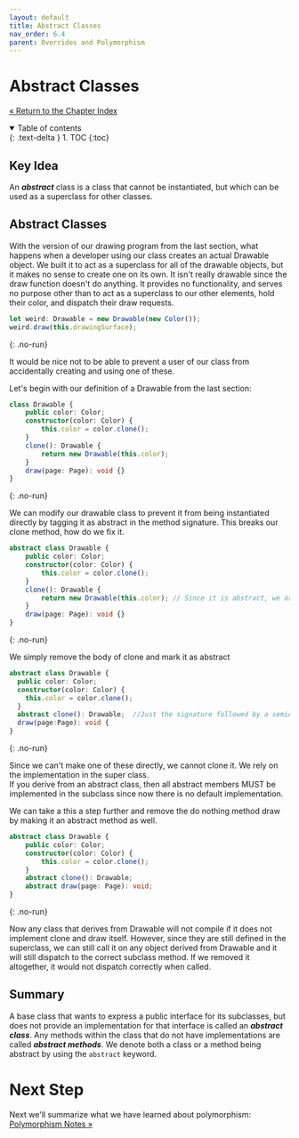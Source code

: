 ```yaml
---
layout: default
title: Abstract Classes
nav_order: 6.4
parent: Overrides and Polymorphism
---
```


# Abstract Classes

[&laquo; Return to the Chapter Index](index.md)

<details open markdown="block">
  <summary>
    Table of contents
  </summary>
  {: .text-delta }
1. TOC
{:toc}
</details>

## Key Idea

An **_abstract_** class is a class that cannot be instantiated, but which can be used as a superclass for other classes.

## Abstract Classes

With the version of our drawing program from the last section, what happens when a developer using our class creates an actual Drawable object. We built it to act as a superclass for all of the drawable objects, but it makes no sense to create one on its own. It isn't really drawable since the draw function doesn't do anything. It provides no functionality, and serves no purpose other than to act as a superclass to our other elements, hold their color, and dispatch their draw requests.

```typescript
let weird: Drawable = new Drawable(new Color());
weird.draw(this.drawingSurface);
```

{: .no-run}

It would be nice not to be able to prevent a user of our class from accidentally creating and using one of these.

Let's begin with our definition of a Drawable from the last section:

```typescript
class Drawable {
    public color: Color;
    constructor(color: Color) {
        this.color = color.clone();
    }
    clone(): Drawable {
        return new Drawable(this.color);
    }
    draw(page: Page): void {}
}
```

{: .no-run}

We can modify our drawable class to prevent it from being instantiated directly by tagging it as abstract in the method signature.
This breaks our clone method, how do we fix it.

```typescript
abstract class Drawable {
    public color: Color;
    constructor(color: Color) {
        this.color = color.clone();
    }
    clone(): Drawable {
        return new Drawable(this.color); // Since it is abstract, we are not allowed to create one anymore.
    }
    draw(page: Page): void {}
}
```

{: .no-run}

We simply remove the body of clone and mark it as abstract

```typescript
abstract class Drawable {
  public color: Color;
  constructor(color: Color) {
    this.color = color.clone();
  }
  abstract clone(): Drawable;  //Just the signature followed by a semicolon is sufficent to create the interface without an implementation.
  draw(page:Page): void {
}
```

{: .no-run}

Since we can't make one of these directly, we cannot clone it. We rely on the implementation in the super class.  
If you derive from an abstract class, then all abstract members MUST be implemented in the subclass since now there is no default implementation.

We can take a this a step further and remove the do nothing method draw by making it an abstract method as well.

```typescript
abstract class Drawable {
    public color: Color;
    constructor(color: Color) {
        this.color = color.clone();
    }
    abstract clone(): Drawable;
    abstract draw(page: Page): void;
}
```

{: .no-run}

Now any class that derives from Drawable will not compile if it does not implement clone and draw itself.
However, since they are still defined in the superclass, we can still call it on any object derived from Drawable and it will still dispatch to the correct subclass method. If we removed it altogether, it would not dispatch correctly when called.

## Summary

A base class that wants to express a public interface for its subclasses, but does not provide an implementation for that interface is called an **_abstract class_**. Any methods within the class that do not have implementations are called **_abstract methods_**. We denote both a class or a method being abstract by using the `abstract` keyword.

# Next Step

Next we'll summarize what we have learned about polymorphism: [Polymorphism Notes &raquo;](../6-polymorphism/notes.md)
